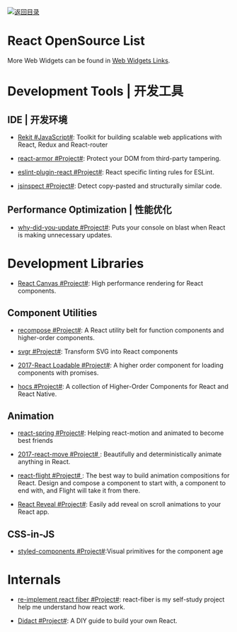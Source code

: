 [![返回目录](https://user-images.githubusercontent.com/5803001/38079637-ff0abcf0-3371-11e8-9b76-ad651620afc7.jpg)](https://github.com/wx-chevalier/Awesome-Lists)

# React OpenSource List

More Web Widgets can be found in [Web Widgets Links](https://github.com/wx-chevalier/Awesome-Lists/blob/master/Web/Widgets/Web-Widgets-List.md).

# Development Tools | 开发工具

## IDE | 开发环境

- [Rekit #JavaScript#](https://github.com/supnate/rekit): Toolkit for building scalable web applications with React, Redux and React-router

- [react-armor #Project#](https://github.com/elierotenberg/react-armor): Protect your DOM from third-party tampering.

- [eslint-plugin-react #Project#](https://parg.co/b11): React specific linting rules for ESLint.

- [jsinspect #Project#](https://github.com/danielstjules/jsinspect): Detect copy-pasted and structurally similar code.

## Performance Optimization | 性能优化

- [why-did-you-update #Project#](https://github.com/garbles/why-did-you-update): Puts your console on blast when React is making unnecessary updates.

# Development Libraries

- [React Canvas #Project#](https://github.com/Flipboard/react-canvas): High performance <canvas> rendering for React components.

## Component Utilities

- [recompose #Project#](https://github.com/acdlite/recompose/blob/master/docs/API.md#withstate): A React utility belt for function components and higher-order components.

- [svgr #Project#](https://github.com/smooth-code/svgr): Transform SVG into React components

- [2017-React Loadable #Project#](https://github.com/thejameskyle/react-loadable): A higher order component for loading components with promises.

- [hocs #Project#](https://github.com/deepsweet/hocs): A collection of Higher-Order Components for React and React Native.

## Animation

- [react-spring #Project#](https://github.com/drcmda/react-spring): Helping react-motion and animated to become best friends

- [2017-react-move #Project# ](https://github.com/tannerlinsley/react-move): Beautifully and deterministically animate anything in React.

- [react-flight #Project# ](https://github.com/jondot/react-flight): The best way to build animation compositions for React. Design and compose a component to start with, a component to end with, and Flight will take it from there.

- [React Reveal #Project#](https://github.com/rnosov/react-reveal): Easily add reveal on scroll animations to your React app.

## CSS-in-JS

- [styled-components #Project#](https://github.com/styled-components/styled-components):Visual primitives for the component age

# Internals

- [re-implement react fiber #Project#](https://github.com/tranbathanhtung/react-fiber-implement): react-fiber is my self-study project help me understand how react work.

- [Didact #Project#](https://github.com/pomber/didact): A DIY guide to build your own React.
